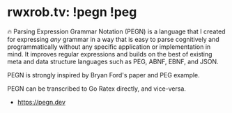 # rwxrob.tv: !pegn !peg

🔥 Parsing Expression Grammar Notation (PEGN) is a language that I created for expressing *any* grammar in a way that is easy to parse cognitively and programmatically without any specific application or implementation in mind. It improves regular expressions and builds on the best of existing meta and data structure languages such as PEG, ABNF, EBNF, and JSON.

PEGN is strongly inspired by Bryan Ford's paper and PEG example.

PEGN can be transcribed to Go Ratex directly, and vice-versa.

* <https://pegn.dev>
